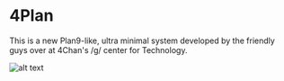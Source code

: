 4Plan
====

This is a new Plan9-like, ultra minimal system developed by the friendly guys over at 4Chan's /g/ center for Technology.

![alt text](http://i.4cdn.org/g/1410294005619.png "current logo (thanks kolt!)")
